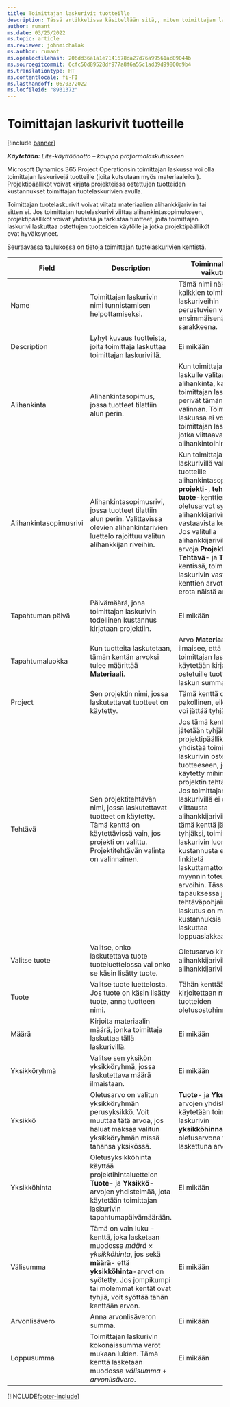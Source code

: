 ```yaml
---
title: Toimittajan laskurivit tuotteille
description: Tässä artikkelissa käsitellään sitä,, miten toimittajan laskurivit voidaan kirjata tuotteille ja kirjata tuoteostot toimittajilta eri kenttiin.
author: rumant
ms.date: 03/25/2022
ms.topic: article
ms.reviewer: johnmichalak
ms.author: rumant
ms.openlocfilehash: 206dd36a1a1e7141678da27d76a99561ac89044b
ms.sourcegitcommit: 6cfc50d89528df977a8f6a55c1ad39d99800d9b4
ms.translationtype: HT
ms.contentlocale: fi-FI
ms.lasthandoff: 06/03/2022
ms.locfileid: "8931372"
---
```

# <a name="vendor-invoice-lines-for-products"></a>Toimittajan laskurivit tuotteille

[!include [banner](../../includes/dataverse-preview.md)]

_**Käytetään:** Lite-käyttöönotto – kauppa proformalaskutukseen_

Microsoft Dynamics 365 Project Operationsin toimittajan laskussa voi olla toimittajan laskurivejä tuotteille (joita kutsutaan myös materiaaleiksi). Projektipäälliköt voivat kirjata projekteissa ostettujen tuotteiden kustannukset toimittajan tuotelaskurivien avulla.

Toimittajan tuotelaskurivit voivat viitata materiaalien alihankkijariviin tai sitten ei. Jos toimittajan tuotelaskurivi viittaa alihankintasopimukseen, projektipäälliköt voivat yhdistää ja tarkistaa tuotteet, joita toimittajan laskurivi laskuttaa ostettujen tuotteiden käytölle ja jotka projektipäälliköt ovat hyväksyneet.

Seuraavassa taulukossa on tietoja toimittajan tuotelaskurivien kentistä.

| Field | Description | Toiminnallinen vaikutus |
| --- | --- | --- |
| Name | Toimittajan laskurivin nimi tunnistamisen helpottamiseksi. | Tämä nimi näkyy kaikkien toimittajan laskuriveihin perustuvien valintojen ensimmäisenä sarakkeena. |
| Description | Lyhyt kuvaus tuotteista, joita toimittaja laskuttaa toimittajan laskurivillä. | Ei mikään |
| Alihankinta | Alihankintasopimus, jossa tuotteet tilattiin alun perin. | Kun toimittajan laskulle valitaan alihankinta, kaikki toimittajan laskurivit perivät tämän valinnan. Toimittajan laskussa ei voi olla toimittajan laskurivejä, jotka viittaavat eri alihankintoihin. |
| Alihankintasopimusrivi | Alihankintasopimusrivi, jossa tuotteet tilattiin alun perin. Valittavissa olevien alihankintarivien luettelo rajoittuu valitun alihankkijan riveihin. | Kun toimittajan laskurivillä valitaan tuotteille alihankintasopimusrivi, **projekti**-, **tehtävä**- ja **tuote**-kenttien oletusarvot syötetään alihankkijarivin vastaavista kentistä. Jos valitulla alihankkijarivillä on arvoja **Projekti**-, **Tehtävä**- ja **Tuote**-kentissä, toimittajan laskurivin vastaavien kenttien arvot eivät voi erota näistä arvoista. |
| Tapahtuman päivä | Päivämäärä, jona toimittajan laskurivin todellinen kustannus kirjataan projektiin. | Ei mikään|
| Tapahtumaluokka | Kun tuotteita laskutetaan, tämän kentän arvoksi tulee määrittää **Materiaali**. | Arvo **Materiaali** ilmaisee, että toimittajan laskun riviä käytetään kirjaamaan ostetuille tuotteille laskun summan. |
| Project | Sen projektin nimi, jossa laskutettavat tuotteet on käytetty. | Tämä kenttä on pakollinen, eikä sitä voi jättää tyhjäksi. |
| Tehtävä | Sen projektitehtävän nimi, jossa laskutettavat tuotteet on käytetty. Tämä kenttä on käytettävissä vain, jos projekti on valittu. Projektitehtävän valinta on valinnainen. | Jos tämä kenttä jätetään tyhjäksi, projektipäällikkö voi yhdistää toimittajan laskurivin ostettuun tuotteeseen, jota on käytetty mihin tahansa projektin tehtävään. Jos toimittajan laskurivillä ei ole viittausta alihankkijariviin ja tämä kenttä jätetään tyhjäksi, toimittajan laskurivin luomaa kustannusta ei linkitetä laskuttamattoman myynnin toteutuneisiin arvoihin. Tässä tapauksessa jos tehtäväpohjainen laskutus on määritetty, kustannuksia ei voi laskuttaa loppuasiakkaalta. |
| Valitse tuote | Valitse, onko laskutettava tuote tuoteluettelossa vai onko se käsin lisätty tuote. | Oletusarvo kirjoitetaan alihankkijariviltä, kun alihankkijarivi valitaan. |
| Tuote | Valitse tuote luettelosta. Jos tuote on käsin lisätty tuote, anna tuotteen nimi. | Tähän kenttään kirjoitettaan nykyisten tuotteiden oletusostohinnat. |
| Määrä | Kirjoita materiaalin määrä, jonka toimittaja laskuttaa tällä laskurivillä. | Ei mikään |
| Yksikköryhmä | Valitse sen yksikön yksikköryhmä, jossa laskutettava määrä ilmaistaan. | Ei mikään |
| Yksikkö | Oletusarvo on valitun yksikköryhmän perusyksikkö. Voit muuttaa tätä arvoa, jos haluat maksaa valitun yksikköryhmän missä tahansa yksikössä. | **Tuote**- ja **Yksikkö**-arvojen yhdistelmää käytetään toimittajan laskurivin **yksikköhinnan** oletusarvona tai laskettuna arvona. |
| Yksikköhinta | Oletusyksikköhinta käyttää projektihintaluettelon **Tuote**- ja **Yksikkö**-arvojen yhdistelmää, jota käytetään toimittajan laskurivin tapahtumapäivämäärään. | Ei mikään |
| Välisumma | Tämä on vain luku -kenttä, joka lasketaan muodossa *määrä* &times; *yksikköhinta*, jos sekä **määrä**- että **yksikköhinta**-arvot on syötetty. Jos jompikumpi tai molemmat kentät ovat tyhjiä, voit syöttää tähän kenttään arvon. | Ei mikään |
| Arvonlisävero | Anna arvonlisäveron summa. | Ei mikään |
| Loppusumma | Toimittajan laskurivin kokonaissumma verot mukaan lukien. Tämä kenttä lasketaan muodossa *välisumma*  +  *arvonlisävero*. | Ei mikään |

[!INCLUDE[footer-include](../../includes/footer-banner.md)]
